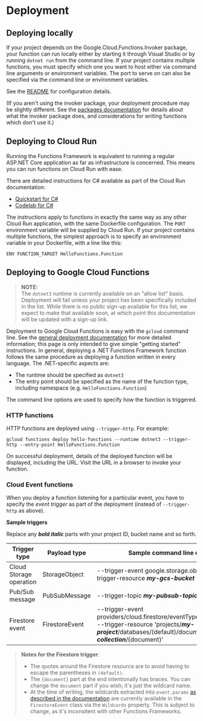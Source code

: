 # Deployment

## Deploying locally

If your project depends on the Google.Cloud.Functions.Invoker
package, your function can run locally either by starting it through
Visual Studio or by running `dotnet run` from the command line. If
your project contains multiple functions, you must specify which one
you want to host either via command line arguments or environment
variables. The port to serve on can also be specified via the
command line or environment variables.

See the [README](../README.md) for configuration details.

(If you aren't using the invoker package, your deployment procedure
may be slightly different. See the [packages
documentation](packages.md) for details about what the invoker
package does, and considerations for writing functions which don't
use it.)

## Deploying to Cloud Run

Running the Functions Framework is equivalent to running a regular
ASP.NET Core application as far as infrastructure is concerned. This
means you can run functions on Cloud Run with ease.

There are detailed instructions for C# available as part of the
Cloud Run documentation:

- [Quickstart for C#](https://cloud.google.com/run/docs/quickstarts/build-and-deploy#c)
- [Codelab for C#](https://codelabs.developers.google.com/codelabs/cloud-run-hello-csharp/index.html)

The instructions apply to functions in exactly the same way as any
other Cloud Run application, with the same Dockerfile configuration.
The `PORT` environment variable will be supplied by Cloud Run. If
your project contains multiple functions, the simplest approach is
to specify an environment variable in your Dockerfile, with a line
like this:

```text
ENV FUNCTION_TARGET HelloFunctions.Function
```

## Deploying to Google Cloud Functions

> **NOTE:**  
> The `dotnet3` runtime is currently available on an "allow
> list" basis. Deployment will fail unless your project has been
> specifically included in the list. While there is no public sign-up
> available for this list, we expect to make that available soon,
> at which point this documentation will be updated with a sign-up
> link.

Deployment to Google Cloud Functions is easy with the `gcloud`
command line. See the [general deployment
documentation](https://cloud.google.com/functions/docs/deploying/filesystem)
for more detailed information; this page is only intended to give simple
"getting started" instructions. In general, deploying a .NET
Functions Framework function follows the same procedure as deploying
a function written in every language. The .NET-specific aspects are:

- The runtime should be specified as `dotnet3`
- The entry point should be specified as the name of the function
  type, including namespace (e.g. `HelloFunctions.Function`)

The command line options are used to specify how the function is
triggered.

### HTTP functions

HTTP functions are deployed using `--trigger-http`. For example:

```text
gcloud functions deploy hello-functions --runtime dotnet3 --trigger-http --entry-point HelloFunctions.Function
```

On successful deployment, details of the deployed function will be
displayed, including the URL. Visit the URL in a browser to invoke
your function.

### Cloud Event functions

When you deploy a function listening for a particular event, you
have to specify the *event trigger* as part of the deployment
(instead of `--trigger-http` as above).

**Sample triggers**

Replace any ***bold italic*** parts with your project ID, bucket name and so forth.

Trigger type             | Payload type   | Sample command line options
------------------------ | -------------- | --------------------------
Cloud Storage operation  | StorageObject  | --trigger-event google.storage.object.finalize --trigger-resource ***my-gcs-bucket***
Pub/Sub message          | PubSubMessage  | --trigger-topic ***my-pubsub-topic-id***
Firestore event          | FirestoreEvent | --trigger-event providers/cloud.firestore/eventTypes/document.write --trigger-resource 'projects/***my-project***/databases/(default)/documents/***my-collection***/{document}'

> **Notes for the Firestore trigger**:  
> - The quotes around the Firestore resource are to avoid having to escape the parentheses in `(default)`.
> - The `{document}` part at the end intentionally has braces. You can change the `document` part if you wish;
>   it's just the wildcard name.
> - At the time of writing, the wildcards extracted into `event.params` [as described in the
>   documentation](https://cloud.google.com/functions/docs/calling/cloud-firestore) are currently
>   available in the `FirestoreEvent` class via the `Wildcards` property. This is subject to change,
>   as it's inconsitent with other Functions Frameworks.

